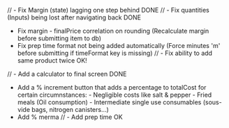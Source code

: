 // - Fix Margin (state) lagging one step behind DONE
// - Fix quantities (Inputs) being lost after navigating back DONE
- Fix margin - finalPrice correlation on rounding (Recalculate margin before submitting item to db)
- Fix prep time format not being added automatically (Force minutes 'm' before submitting if timeFormat key is missing)
// - Fix ability to add same product twice OK!

// - Add a calculator to final screen DONE
- Add a % increment button that adds a percentage to totalCost for certain circumnstances:
        - Negligible costs like salt & pepper
        - Fried meals (Oil consumption)
        - Intermediate single use consumables (sous-vide bags, nitrogen canisters...)
- Add % merma
// - Add prep time OK 
